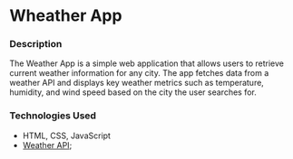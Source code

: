 # Wheather App

### Description

The Weather App is a simple web application that allows users to retrieve current weather information for any city. The app fetches data from a weather API and displays key weather metrics such as temperature, humidity, and wind speed based on the city the user searches for.

### Technologies Used
- HTML, CSS, JavaScript
- [Weather API](https://openweathermap.org/api);